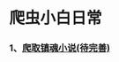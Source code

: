 # 爬虫小白日常

### 1、[爬取镇魂小说(待完善)](https://github.com/linxxjie/linxxjie_spider/blob/master/Town_soul_novel.py)
